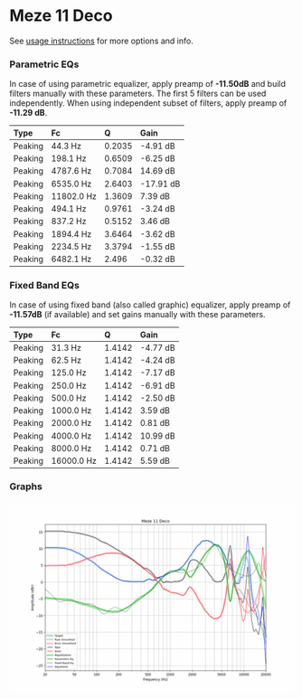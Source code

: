 # Meze 11 Deco
See [usage instructions](https://github.com/jaakkopasanen/AutoEq#usage) for more options and info.

### Parametric EQs
In case of using parametric equalizer, apply preamp of **-11.50dB** and build filters manually
with these parameters. The first 5 filters can be used independently.
When using independent subset of filters, apply preamp of **-11.29 dB**.

| Type    | Fc         |      Q | Gain      |
|:--------|:-----------|:-------|:----------|
| Peaking | 44.3 Hz    | 0.2035 | -4.91 dB  |
| Peaking | 198.1 Hz   | 0.6509 | -6.25 dB  |
| Peaking | 4787.6 Hz  | 0.7084 | 14.69 dB  |
| Peaking | 6535.0 Hz  | 2.6403 | -17.91 dB |
| Peaking | 11802.0 Hz | 1.3609 | 7.39 dB   |
| Peaking | 494.1 Hz   | 0.9761 | -3.24 dB  |
| Peaking | 837.2 Hz   | 0.5152 | 3.46 dB   |
| Peaking | 1894.4 Hz  | 3.6464 | -3.62 dB  |
| Peaking | 2234.5 Hz  | 3.3794 | -1.55 dB  |
| Peaking | 6482.1 Hz  | 2.496  | -0.32 dB  |

### Fixed Band EQs
In case of using fixed band (also called graphic) equalizer, apply preamp of **-11.57dB**
(if available) and set gains manually with these parameters.

| Type    | Fc         |      Q | Gain     |
|:--------|:-----------|:-------|:---------|
| Peaking | 31.3 Hz    | 1.4142 | -4.77 dB |
| Peaking | 62.5 Hz    | 1.4142 | -4.24 dB |
| Peaking | 125.0 Hz   | 1.4142 | -7.17 dB |
| Peaking | 250.0 Hz   | 1.4142 | -6.91 dB |
| Peaking | 500.0 Hz   | 1.4142 | -2.50 dB |
| Peaking | 1000.0 Hz  | 1.4142 | 3.59 dB  |
| Peaking | 2000.0 Hz  | 1.4142 | 0.81 dB  |
| Peaking | 4000.0 Hz  | 1.4142 | 10.99 dB |
| Peaking | 8000.0 Hz  | 1.4142 | 0.71 dB  |
| Peaking | 16000.0 Hz | 1.4142 | 5.59 dB  |

### Graphs
![](./Meze%2011%20Deco.png)